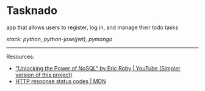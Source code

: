 # Tasknado
app that allows users to register, log in, and manage their todo tasks

*stack: python, python-jose(jwt), pymongo*

___

Resources:

- ["Unlocking the Power of NoSQL" by Eric Roby | YouTube (Simpler version of this project)](https://www.youtube.com/watch?v=QkGqjPFIGCA)
- [HTTP response status codes | MDN](https://developer.mozilla.org/en-US/docs/Web/HTTP/Status#client_error_responses)
